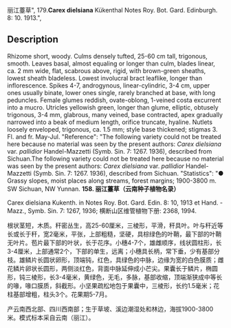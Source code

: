 丽江薹草",
179.**Carex dielsiana** Kükenthal Notes Roy. Bot. Gard. Edinburgh. 8: 10. 1913.",

## Description
Rhizome short, woody. Culms densely tufted, 25-60 cm tall, trigonous, smooth. Leaves basal, almost equaling or longer than culm, blades linear, ca. 2 mm wide, flat, scabrous above, rigid, with brown-green sheaths, lowest sheath bladeless. Lowest involucral bract leaflike, longer than inflorescence. Spikes 4-7, androgynous, linear-cylindric, 3-4 cm, upper ones usually binate, lower ones single, rarely branched at base, with long peduncles. Female glumes reddish, ovate-oblong, 1-veined costa excurrent into a mucro. Utricles yellowish green, longer than glume, elliptic, obtusely trigonous, 3-4 mm, glabrous, many veined, base contracted, apex gradually narrowed into a beak of medium length, orifice truncate, hyaline. Nutlets loosely enveloped, trigonous, ca. 1.5 mm; style base thickened; stigmas 3. Fl. and fr. May-Jul.
  "Reference": "The following variety could not be treated here because no material was seen by the present authors: *Carex dielsiana* var. *pallidior* Handel-Mazzetti (Symb. Sin. 7: 1267. 1936), described from Sichuan.The following variety could not be treated here because no material was seen by the present authors: *Carex dielsiana* var. *pallidior* Handel-Mazzetti (Symb. Sin. 7: 1267. 1936), described from Sichuan.
  "Statistics": "● Grassy slopes, moist places along streams, forest margins; 1900-3800 m. SW Sichuan, NW Yunnan.
**158. 丽江薹草（云南种子植物名录）**

Carex dielsiana Kukenth. in Notes Roy. Bot. Gard. Edin. 8: 10, 1913 et Hand. -Mazz., Symb. Sin. 7: 1267, 1936; 横断山区维管植物下册: 2368, 1994.

根状茎短，木质。秆密丛生，高25-60厘米，三棱形，平滑，秆具叶。叶与秆近等长或长于秆，宽2毫米，平张，上部粗糙，坚硬，具棕绿色的叶鞘，最下部的叶鞘无叶片。苞片最下部的叶状，长于花序。小穗4-7个，雄雌顺序，线状圆柱形，长3-4厘米，上部通常2个，下部的单生，远离；小穗具长柄，常下垂，少有基部分枝。雄鳞片长圆状卵形，顶端钝，红色，具绿色的中脉，边缘为宽的白色膜质；雌花鳞片卵状长圆形，两侧淡红色，背面中脉延伸成小芒尖。果囊长于鳞片，椭圆形，钝三棱形，长3-4毫米，黄绿色，无毛，多脉，基部收缩，顶端渐狭成中等长的喙，喙口膜质，斜截形。小坚果疏松地包于果囊中，三棱形，长约1.5毫米；花柱基部增粗，柱头3个。花果期5-7月。

产云南西北部、四川西南部；生于草坡、溪边潮湿处和林边，海拔1900-3800米。模式标本采自云南（丽江）。
